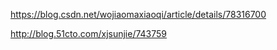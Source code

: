 https://blog.csdn.net/wojiaomaxiaoqi/article/details/78316700

http://blog.51cto.com/xjsunjie/743759